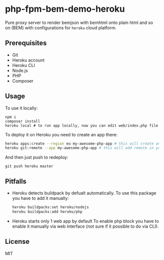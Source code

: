 # php-fpm-bem-demo-heroku

Pure proxy server to render bemjson with bemhtml onto plain html and so on (BEM)
with configurations for `heroku` cloud platform.

## Prerequisites

- Git
- Heroku account
- Heroku CLI
- Node.js
- PHP
- Composer

## Usage

To use it locally:
```
npm i
composer install
heroku local # to run app locally, now you can edit web/index.php file
```

To deploy it on Heroku you need to create an app there:
```sh
heroku apps:create --region eu my-awesome-php-app # this will create an app in heroku
heroku git:remote --app my-awesome-php-app # this will add remote in you git
```

And then just push to redeploy:
```
git push heroku master
```

## Pitfalls

- Heroku detects buildpack by defualt automatically.
  To use this package you have to add it manually:
  ```sh
  heroku buildpacks:set heroku/nodejs
  heroku buildpacks:add heroku/php
  ```

- Heroku starts only 1 web app by default
  To enable php block you have to enable it manually via web interface
  (not sure if it possible to do via CLI).

## License

MIT
